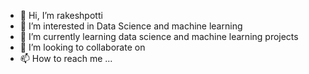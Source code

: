 - 👋 Hi, I’m rakeshpotti
- 👀 I’m interested in Data Science and machine learning 
- 🌱 I’m currently learning data science and machine learning projects
- 💞️ I’m looking to collaborate on 
- 📫 How to reach me ...

<!---
rakeshpotti123/rakeshpotti123 is a ✨ special ✨ repository because its `README.md` (this file) appears on your GitHub profile.
You can click the Preview link to take a look at your changes.
--->

